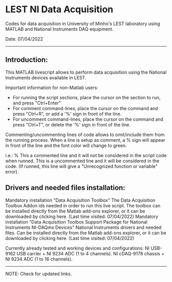 # LEST NI Data Acquisition 

Codes for data acquisition in University of Minho's LEST laboratory using MATLAB and National Instruments DAQ equipment.

Date: 07/04/2022

---

## Introduction:

This MATLAB livescript allows to perform data acquisition using the National Instruments devices available in LEST.

Important information for non-Matlab users: 
 - For running the script sections, place the cursor on the section to run, and press "Ctrl+Enter"
 - For comment command-lines, place the cursor on the command and press "Ctrl+R", or add a '%' sign in front of the line.
 - For uncomment command-lines, place the cursor on the command and press "Ctrl+T",  or delete the '%' sign in front of the line.

Commenting/uncommenting lines of code allows to omit/include them from the running process. When a line is setup as comment, a % sign will appear in front of the line and the font color will change to green.

i.e.:
  % This a commented line and it will not be considered in the script code when runned.
  This is a uncommented line and it will be considered in the code. (If runned, this line will give a "Unrecognized function or variable" error).

## Drivers and needed files installation:
Mandatory installation "Data Acquisition Toolbox"
The Data Acquisition Toolbox Addon ids needed in order to run this live script. The toolbox can be installed directly from the Matlab add-ons explorer, or it can be downloaded by clicking here. (Last time visited: 07/04/2022)
Mandatory installation "Data Acquisition Toolbox Support Package for National Instruments NI-DAQmx Devices"
National Instruments drivers and needed files. Can be installed directly from the Matlab add-ons explorer, or it can be downloaded by clicking here. (Last time visited: 07/04/2022)

Currently already tested and working devices and configurations:
NI USB-9162 USB carrier + NI 9234 ADC (1 to 4 channels).
NI cDAQ-9178 chassis + NI 9234 ADC (1 to 16 channels).

---

NOTE: Check for updated links.

